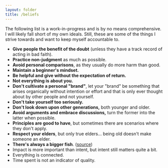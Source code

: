 ```yaml
---
layout: folder
title: /beliefs
---
```


The following list is a work-in-progress and is by no means comprehensive. I will likely fall short of my own ideals. Still, these are some of the things I strive towards and want to keep myself accountable to.

- **Give people the benefit of the doubt** (unless they have a track record of acting in bad faith). 
- **Practice non-judgment** as much as possible.
- **Avoid personal comparisons**, as they usually do more harm than good.
- **Maintain a beginner's mindset.** 
- **Be helpful and give without the expectation of return.**
- **Not everything is about you.**
- **Don't cultivate a personal "brand"**, let your "brand" be something that arises organically without intention or effort and that is only ever thought about by other people and not yourself.
- **Don't take yourself too seriously.**
- **Don't look down upon other generations,** both younger and older.
- **Avoid arguments and embrace discussions,** turn the former into the latter when possible.
- **Principles are good to have**, but sometimes there are scenarios where they don't apply.
- **Respect your elders**, but only true elders... being old doesn't make someone an elder.
- **There's always a bigger fish**. ([source](https://www.youtube.com/watch?v=bjQRTFX1Lp4))
- Impact is more important than intent, but intent still matters quite a bit.
- Everything is connected.
- Time spent is not an indicator of quality.